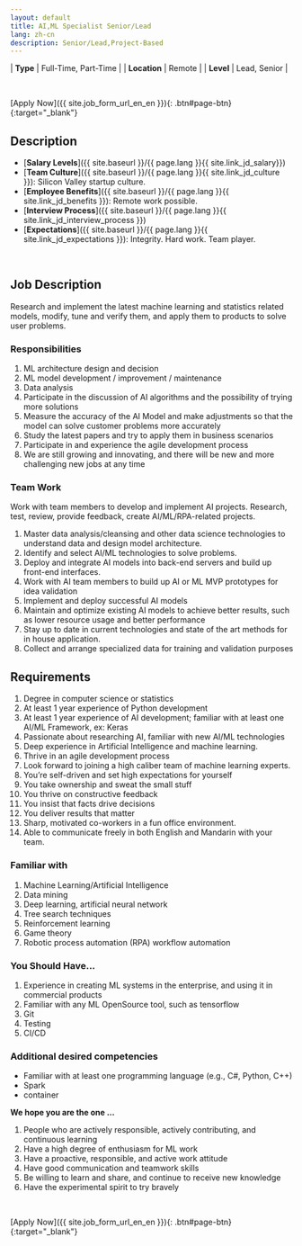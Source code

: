 ```yaml
---
layout: default
title: AI,ML Specialist Senior/Lead
lang: zh-cn
description: Senior/Lead,Project-Based
---
```


| **Type** | Full-Time, Part-Time |
| **Location** | Remote |
| **Level** | Lead, Senior  |

<br>

[Apply Now]({{ site.job_form_url_en_en }}){: .btn#page-btn}{:target="_blank"}

## Description
- [**Salary Levels**]({{ site.baseurl }}/{{ page.lang }}{{ site.link_jd_salary}})
- [**Team Culture**]({{ site.baseurl }}/{{ page.lang }}{{ site.link_jd_culture }}): Silicon Valley startup culture.
- [**Employee Benefits**]({{ site.baseurl }}/{{ page.lang }}{{ site.link_jd_benefits }}): Remote work possible.
- [**Interview Process**]({{ site.baseurl }}/{{ page.lang }}{{ site.link_jd_interview_process }})
- [**Expectations**]({{ site.baseurl }}/{{ page.lang }}{{ site.link_jd_expectations }}): Integrity. Hard work. Team player.

<br>

## Job Description

Research and implement the latest machine learning and statistics related models, modify, tune and verify them, and apply them to products to solve user problems.

### Responsibilities

1. ML architecture design and decision
1. ML model development / improvement / maintenance
1. Data analysis
1. Participate in the discussion of AI algorithms and the possibility of trying more solutions
1. Measure the accuracy of the AI Model and make adjustments so that the model can solve customer problems more accurately
1. Study the latest papers and try to apply them in business scenarios
1. Participate in and experience the agile development process
1. We are still growing and innovating, and there will be new and more challenging new jobs at any time

### Team Work

Work with team members to develop and implement AI projects. Research, test, review, provide feedback, create AI/ML/RPA-related projects.

1. Master data analysis/cleansing and other data science technologies to understand data and design model architecture.
1. Identify and select AI/ML technologies to solve problems.
1. Deploy and integrate AI ​models into back-end servers and build up front-end interfaces.
1. Work with AI team members to build up AI or ML MVP prototypes for idea validation
1. Implement and deploy successful AI models
1. Maintain and optimize existing AI models to achieve better results, such as lower resource usage and better performance
1. Stay up to date in current technologies and state of the art methods for in house application.
1. Collect and arrange specialized data for training and validation purposes


## Requirements

1. Degree in computer science or statistics
1. At least 1 year experience of Python development
1. At least 1 year experience of AI development; familiar with at least one AI/ML Framework, ex: Keras
1. Passionate about researching AI, familiar with new AI/ML technologies
1. Deep experience in Artificial Intelligence and machine learning.
1. Thrive in an agile development process
1. Look forward to joining a high caliber team of machine learning experts.
1. You’re self-driven and set high expectations for yourself
1. You take ownership and sweat the small stuff
1. You thrive on constructive feedback
1. You insist that facts drive decisions
1. You deliver results that matter
1. Sharp, motivated co-workers in a fun office environment.
1. Able to communicate freely in both English and Mandarin with your team.

### Familiar with

1. Machine Learning/Artificial Intelligence
1. Data mining
1. Deep learning, artificial neural network
1. Tree search techniques
1. Reinforcement learning
1. Game theory
1. Robotic process automation (RPA) workflow automation

### You Should Have...

1. Experience in creating ML systems in the enterprise, and using it in commercial products
1. Familiar with any ML OpenSource tool, such as tensorflow
1. Git
1. Testing
1. CI/CD

### Additional desired competencies

- Familiar with at least one programming language (e.g., C#, Python, C++)
- Spark
- container

**We hope you are the one ...**

1. People who are actively responsible, actively contributing, and continuous learning
1. Have a high degree of enthusiasm for ML work
1. Have a proactive, responsible, and active work attitude
1. Have good communication and teamwork skills
1. Be willing to learn and share, and continue to receive new knowledge
1. Have the experimental spirit to try bravely

<br>

[Apply Now]({{ site.job_form_url_en_en }}){: .btn#page-btn}{:target="_blank"}

<br>